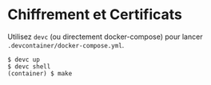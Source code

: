 
# Chiffrement et Certificats

Utilisez `devc` (ou directement docker-compose) pour lancer `.devcontainer/docker-compose.yml`.

```
$ devc up
$ devc shell
(container) $ make
```
